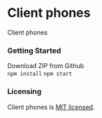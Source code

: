 # Client phones

Client phones

### Getting Started

Download ZIP from Github  
`npm install`
`npm start`


### Licensing

Client phones is [MIT licensed](./LICENSE).